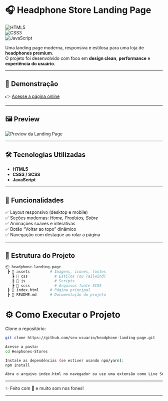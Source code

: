 # 🎧 Headphone Store Landing Page  

![HTML5](https://img.shields.io/badge/HTML5-E34F26?style=for-the-badge&logo=html5&logoColor=fff)  
![CSS3](https://img.shields.io/badge/CSS3-1572B6?style=for-the-badge&logo=css3&logoColor=fff)  
![JavaScript](https://img.shields.io/badge/JavaScript-F7DF1E?style=for-the-badge&logo=javascript&logoColor=000)  


Uma landing page moderna, responsiva e estilosa para uma loja de **headphones premium**.  
O projeto foi desenvolvido com foco em **design clean**, **performance** e **experiência do usuário**.  

---

## 🚀 Demonstração  
👉 [Acesse a página online](#) 

---

## 🖼️ Preview  
![Preview da Landing Page](./preview.png)  


---

## 🛠️ Tecnologias Utilizadas  
- **HTML5**  
- **CSS3 / SCSS**
- **JavaScript**  

---

## 📌 Funcionalidades  
✅ Layout responsivo (desktop e mobile)  
✅ Seções modernas: *Home, Produtos, Sobre*  
✅ Animações suaves e interativas  
✅ Botão “Voltar ao topo” dinâmico  
✅ Navegação com destaque ao rolar a página  

---

## 📂 Estrutura do Projeto  
```bash
📦 headphone-landing-page
 ┣ 📂 assets         # Imagens, ícones, fontes 
   ┣ 📂 css            # Estilos (ou Tailwind)
   ┣ 📂 js             # Scripts
   ┣ 📂 scss           # Arquivos fonte SCSS
 ┣ 📜 index.html     # Página principal
 ┣ 📜 README.md      # Documentação do projeto
```
# ⚙️ Como Executar o Projeto  

Clone o repositório:  
```bash
git clone https://github.com/seu-usuario/headphone-landing-page.git

Acesse a pasta:
cd Heaphones-Stores

Instale as dependências (se estiver usando npm/yarn):
npm install

Abra o arquivo index.html no navegador ou use uma extensão como Live Server no VS Code.
```

---

✨ Feito com 💜 e muito som nos fones!  

---
